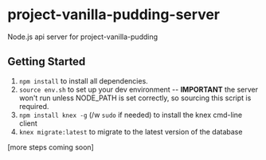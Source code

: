 # project-vanilla-pudding-server
Node.js api server for project-vanilla-pudding

## Getting Started

1. `npm install` to install all dependencies.
2. `source env.sh` to set up your dev environment -- **IMPORTANT** the server won't run unless NODE\_PATH is set correctly, so sourcing this script is required.
3. `npm install knex -g` (/w `sudo` if needed) to install the knex cmd-line client
4. `knex migrate:latest` to migrate to the latest version of the database

[more steps coming soon]
